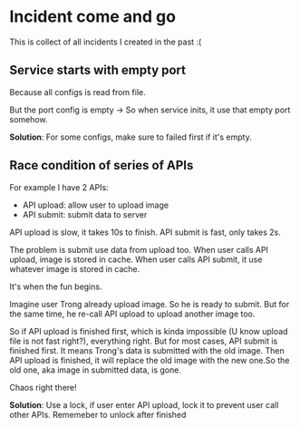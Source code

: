 # Incident come and go

This is collect of all incidents I created in the past :(

## Service starts with empty port

Because all configs is read from file.

But the port config is empty -> So when service inits, it use that empty port somehow.

**Solution**: For some configs, make sure to failed first if it's empty.

## Race condition of series of APIs

For example I have 2 APIs:

- API upload: allow user to upload image
- API submit: submit data to server

API upload is slow, it takes 10s to finish.
API submit is fast, only takes 2s.

The problem is submit use data from upload too.
When user calls API upload, image is stored in cache.
When user calls API submit, it use whatever image is stored in cache.

It's when the fun begins.

Imagine user Trong already upload image.
So he is ready to submit.
But for the same time, he re-call API upload to upload another image too.

So if API upload is finished first, which is kinda impossible (U know upload file is not fast right?), everything right.
But for most cases, API submit is finished first.
It means Trong's data is submitted with the old image.
Then API upload is finished, it will replace the old image with the new one.So the old one, aka image in submitted data, is gone.

Chaos right there!

**Solution**: Use a lock, if user enter API upload, lock it to prevent user call other APIs. Rememeber to unlock after finished
